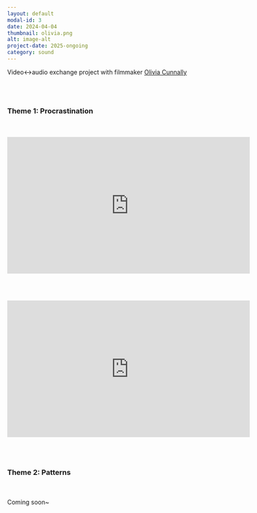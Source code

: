 ```yaml
---
layout: default
modal-id: 3
date: 2024-04-04
thumbnail: olivia.png
alt: image-alt
project-date: 2025-ongoing
category: sound
---
```


Video↔audio exchange project with filmmaker [Olivia Cunnally](https://www.youtube.com/@oliviacannoli)

<br/><br/>
<h3>Theme 1: Procrastination</h3>
<br/><br/>

<div class="video-container"><iframe width="560" height="315" src="https://www.youtube.com/embed/YaCLJ-qamfg?si=-HllHT2tKhm4R2Fy" title="YouTube video player" frameborder="0" allow="accelerometer; autoplay; clipboard-write; encrypted-media; gyroscope; picture-in-picture; web-share" referrerpolicy="strict-origin-when-cross-origin" allowfullscreen></iframe></div>

<br/><br/>

<div class="video-container"><iframe width="560" height="315" src="https://www.youtube.com/embed/IwjIC7Z2Ods?si=ScDuqszcUdNBkw3j" title="YouTube video player" frameborder="0" allow="accelerometer; autoplay; clipboard-write; encrypted-media; gyroscope; picture-in-picture; web-share" referrerpolicy="strict-origin-when-cross-origin" allowfullscreen></iframe></div>

<br/><br/>
<h3>Theme 2: Patterns</h3>
<br/><br/>
Coming soon~
